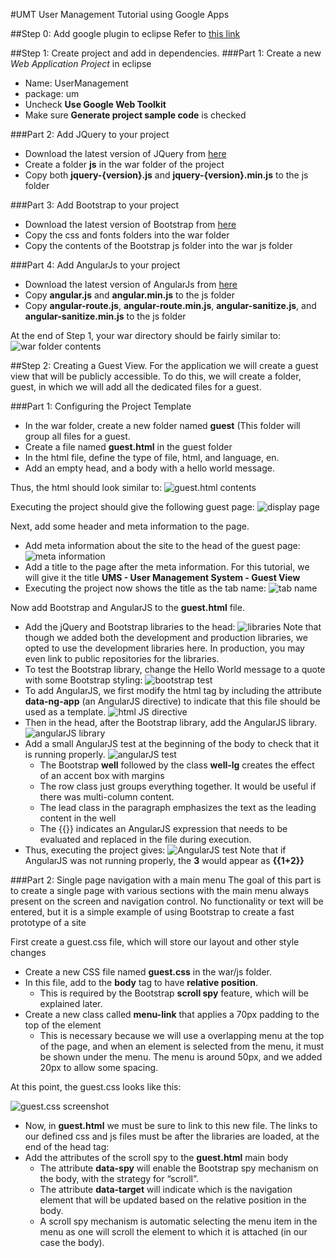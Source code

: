 #UMT
User Management Tutorial using Google Apps

##Step 0: Add google plugin to eclipse
Refer to [this link](https://developers.google.com/eclipse/docs/download)

##Step 1: Create project and add in dependencies.
###Part 1:	Create a new *Web Application Project* in eclipse
- Name: UserManagement
- package: um
- Uncheck **Use Google Web Toolkit**
- Make sure **Generate project sample code** is checked

###Part 2:	Add JQuery to your project
- Download the latest version of JQuery from [here](http://jquery.com/download/)
- Create a folder **js** in the war folder of the project
- Copy both **jquery-{version}.js** and **jquery-{version}.min.js** to the js folder

###Part 3:	Add Bootstrap to your project
- Download the latest version of Bootstrap from [here](http://getbootstrap.com/getting-started/)
- Copy the css and fonts folders into the war folder
- Copy the contents of the Bootstrap js folder into the war js folder

###Part 4:	Add AngularJs to your project
- Download the latest version of AngularJs from [here](https://angularjs.org)
- Copy **angular.js** and **angular.min.js** to the js folder
- Copy **angular-route.js**, **angular-route.min.js**, **angular-sanitize.js**, and **angular-sanitize.min.js** to the js folder
 
 At the end of Step 1, your war directory should be fairly similar to:
![war folder contents](http://i.imgur.com/CmbdcoX.png)

##Step 2:	Creating a Guest View.
For the application we will create a guest view that will be publicly accessible.  To do this, we will create a folder, guest, in which we will add all the dedicated files for a guest.

###Part 1:	Configuring the Project Template
- In the war folder, create a new folder named **guest** (This folder will group all files for a guest.
- Create a file named **guest.html** in the guest folder
- In the html file, define the type of file, html, and language, en.
- Add an empty head, and a body with a hello world message.

Thus, the html should look similar to:
![guest.html contents](http://i.imgur.com/pVBn1le.png)

Executing the project should give the following guest page:
![display page](http://i.imgur.com/NIwXOd2.png)

Next, add some header and meta information to the page.
- Add meta information about the site to the head of the guest page:
![meta information](http://i.imgur.com/P7hjt0I.png)
- Add a title to the page after the meta information. For this tutorial, we will give it the title **UMS - User Management System - Guest View**
- Executing the project now shows the title as the tab name:
![tab name](http://i.imgur.com/i8RpZ9r.png)

Now add Bootstrap and AngularJS to the **guest.html** file.
- Add the jQuery and Bootstrap libraries to the head:
![libraries](http://i.imgur.com/TxvNzhe.png)
Note that though we added both the development and production libraries, we opted to use the development libraries here. In production, you may even link to public repositories for the libraries.
- To test the Bootstrap library, change the Hello World message to a quote with some Bootstrap styling:
![bootstrap test](http://i.imgur.com/An3DKcd.png)
- To add AngularJS, we first modify the html tag by including the attribute **data-ng-app** (an AngularJS directive) to indicate that this file should be used as a template.
![html JS directive](http://i.imgur.com/tAeyyKG.png)
- Then in the head, after the Bootstrap library, add the AngularJS library.
![angularJS library](http://i.imgur.com/lJC5EMC.png)
- Add a small AngularJS test at the beginning of the body to check that it is running properly.
![angularJS test](http://i.imgur.com/MPP1Vnp.png)
	- The Bootstrap **well** followed by the class **well-lg** creates the effect of an accent box with margins
	- The row class just groups everything together. It would be useful if there was multi-column content.
	- The lead class in the paragraph emphasizes the text as the leading content in the well
	- The {{}} indicates an AngularJS expression that needs to be evaluated and replaced in the file during execution.
- Thus, executing the project gives:
![AngularJS test](http://i.imgur.com/Y8VWvfy.png)
Note that if AngularJS was not running properly, the **3** would appear as **{{1+2}}**

###Part 2:	Single page navigation with a main menu
The goal of this part is to create a single page with various sections with the main menu always present on the screen and navigation control. No functionality or text will be entered, but it is a simple example of using Bootstrap to create a fast prototype of a site

First create a guest.css file, which will store our layout and other style changes
- Create a new CSS file named **guest.css** in the war/js folder.
- In this file, add to the **body** tag to have **relative position**.
	- This is required by the Bootstrap **scroll spy** feature, which will be explained later.   
- Create a new class called **menu-link** that applies a 70px padding to the top of the element
	- This is necessary because we will use a overlapping menu at the top of the page, and when an element is selected from the menu, it must be shown under the menu. The menu is around 50px, and we added 20px to allow some spacing.

At this point, the guest.css looks like this:

![guest.css screenshot](http://i.imgur.com/1iQsc6O.png)

- Now, in **guest.html** we must be sure to link to this new file. The links to our defined css and js files must be after the libraries are loaded, at the end of the head tag:
- Add the attributes of the scroll spy to the **guest.html** main body
	- The attribute **data-spy** will enable the Bootstrap spy mechanism on the body, with the strategy for “scroll”.
	- The attribute **data-target** will indicate which is the navigation element that will be updated based on the relative position in the body. 
	- A scroll spy mechanism is automatic selecting the menu item in the menu as one will scroll the element to which it is attached (in our case the body).
